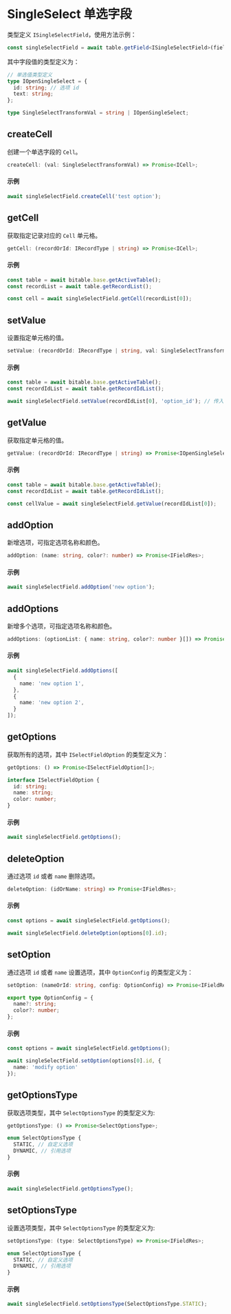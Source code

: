# SingleSelect 单选字段
类型定义 `ISingleSelectField`，使用方法示例：
```typescript
const singleSelectField = await table.getField<ISingleSelectField>(fieldId);
```
其中字段值的类型定义为：
```typescript
// 单选值类型定义
type IOpenSingleSelect = {
  id: string; // 选项 id
  text: string;
};

type SingleSelectTransformVal = string | IOpenSingleSelect;
```

## createCell
创建一个单选字段的 `Cell`。

```typescript
createCell: (val: SingleSelectTransformVal) => Promise<ICell>;
```

#### 示例
```typescript
await singleSelectField.createCell('test option');
```

## getCell
获取指定记录对应的 `Cell` 单元格。

```typescript
getCell: (recordOrId: IRecordType | string) => Promise<ICell>;
```

#### 示例
```typescript
const table = await bitable.base.getActiveTable();
const recordList = await table.getRecordList();

const cell = await singleSelectField.getCell(recordList[0]);
```

## setValue
设置指定单元格的值。

```typescript
setValue: (recordOrId: IRecordType | string, val: SingleSelectTransformVal) => Promise<boolean>;
```

#### 示例
```typescript
const table = await bitable.base.getActiveTable();
const recordIdList = await table.getRecordIdList();

await singleSelectField.setValue(recordIdList[0], 'option_id'); // 传入选项 id
```

## getValue
获取指定单元格的值。

```typescript
getValue: (recordOrId: IRecordType | string) => Promise<IOpenSingleSelect>;
```

#### 示例
```typescript
const table = await bitable.base.getActiveTable();
const recordIdList = await table.getRecordIdList();

const cellValue = await singleSelectField.getValue(recordIdList[0]);
```

## addOption
新增选项，可指定选项名称和颜色。

```typescript
addOption: (name: string, color?: number) => Promise<IFieldRes>;
```

#### 示例
```typescript
await singleSelectField.addOption('new option');
```

## addOptions
新增多个选项，可指定选项名称和颜色。
```typescript
addOptions: (optionList: { name: string, color?: number }[]) => Promise<IFieldRes>;
```

#### 示例
```typescript
await singleSelectField.addOptions([
  { 
    name: 'new option 1',
  },
  { 
    name: 'new option 2',
  }
]);
```

## getOptions
获取所有的选项，其中 `ISelectFieldOption` 的类型定义为：

```typescript
getOptions: () => Promise<ISelectFieldOption[]>;

interface ISelectFieldOption {
  id: string;
  name: string;
  color: number;
}
```

#### 示例
```typescript
await singleSelectField.getOptions();
```

## deleteOption
通过选项 `id` 或者 `name` 删除选项。

```typescript
deleteOption: (idOrName: string) => Promise<IFieldRes>;
```

#### 示例
```typescript
const options = await singleSelectField.getOptions();

await singleSelectField.deleteOption(options[0].id);
```

## setOption
通过选项 `id` 或者 `name` 设置选项，其中 `OptionConfig` 的类型定义为：

```typescript
setOption: (nameOrId: string, config: OptionConfig) => Promise<IFieldRes>;

export type OptionConfig = {
  name?: string;
  color?: number;
};
```

#### 示例
```typescript
const options = await singleSelectField.getOptions();

await singleSelectField.setOption(options[0].id, {
  name: 'modify option'
});
```

## getOptionsType
获取选项类型，其中 `SelectOptionsType` 的类型定义为:

```typescript
getOptionsType: () => Promise<SelectOptionsType>;

enum SelectOptionsType {
  STATIC, // 自定义选项
  DYNAMIC, // 引用选项
}
```

#### 示例
```typescript
await singleSelectField.getOptionsType();
```

## setOptionsType
设置选项类型，其中 `SelectOptionsType` 的类型定义为:

```typescript
setOptionsType: (type: SelectOptionsType) => Promise<IFieldRes>;

enum SelectOptionsType {
  STATIC, // 自定义选项
  DYNAMIC, // 引用选项
}
```

#### 示例
```typescript
await singleSelectField.setOptionsType(SelectOptionsType.STATIC);
```